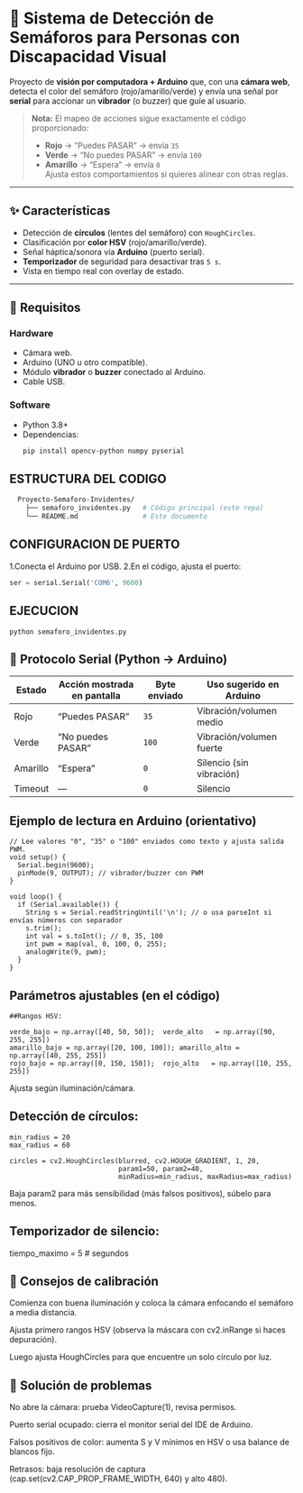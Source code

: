# 🚦 Sistema de Detección de Semáforos para Personas con Discapacidad Visual

Proyecto de **visión por computadora + Arduino** que, con una **cámara web**, detecta el color del semáforo (rojo/amarillo/verde) y envía una señal por **serial** para accionar un **vibrador** (o buzzer) que guíe al usuario.

> **Nota:** El mapeo de acciones sigue exactamente el código proporcionado:
> - **Rojo** → “Puedes PASAR” → envía `35`
> - **Verde** → “No puedes PASAR” → envía `100`
> - **Amarillo** → “Espera” → envía `0`  
> Ajusta estos comportamientos si quieres alinear con otras reglas.

---

## ✨ Características
- Detección de **círculos** (lentes del semáforo) con `HoughCircles`.
- Clasificación por **color HSV** (rojo/amarillo/verde).
- Señal háptica/sonora vía **Arduino** (puerto serial).
- **Temporizador** de seguridad para desactivar tras `5 s`.
- Vista en tiempo real con overlay de estado.

---

## 🧰 Requisitos

### Hardware
- Cámara web.
- Arduino (UNO u otro compatible).
- Módulo **vibrador** o **buzzer** conectado al Arduino.
- Cable USB.

### Software
- Python 3.8+
- Dependencias:
  ```bash
  pip install opencv-python numpy pyserial
## ESTRUCTURA DEL CODIGO
```bash
  Proyecto-Semaforo-Invidentes/
    ├── semaforo_invidentes.py   # Código principal (este repo)
    └── README.md                # Este documento
```

## CONFIGURACION DE PUERTO
1.Conecta el Arduino por USB.
2.En el código, ajusta el puerto:
```python
ser = serial.Serial('COM6', 9600)
```
## EJECUCION
```
python semaforo_invidentes.py
```

## 🔌 Protocolo Serial (Python → Arduino)
| Estado   | Acción mostrada en pantalla | Byte enviado | Uso sugerido en Arduino  |
| -------- | --------------------------- | ------------ | ------------------------ |
| Rojo     | “Puedes PASAR”              | `35`         | Vibración/volumen medio  |
| Verde    | “No puedes PASAR”           | `100`        | Vibración/volumen fuerte |
| Amarillo | “Espera”                    | `0`          | Silencio (sin vibración) |
| Timeout  | —                           | `0`          | Silencio                 |

## Ejemplo de lectura en Arduino (orientativo)
```
// Lee valores "0", "35" o "100" enviados como texto y ajusta salida PWM.
void setup() {
  Serial.begin(9600);
  pinMode(9, OUTPUT); // vibrador/buzzer con PWM
}

void loop() {
  if (Serial.available()) {
    String s = Serial.readStringUntil('\n'); // o usa parseInt si envías números con separador
    s.trim();
    int val = s.toInt(); // 0, 35, 100
    int pwm = map(val, 0, 100, 0, 255);
    analogWrite(9, pwm);
  }
}
```
## Parámetros ajustables (en el código)
```
##Rangos HSV:

verde_bajo = np.array([40, 50, 50]);  verde_alto   = np.array([90, 255, 255])
amarillo_bajo = np.array([20, 100, 100]); amarillo_alto = np.array([40, 255, 255])
rojo_bajo = np.array([0, 150, 150]);  rojo_alto   = np.array([10, 255, 255])
```
Ajusta según iluminación/cámara.

## Detección de círculos:
```
min_radius = 20
max_radius = 60

circles = cv2.HoughCircles(blurred, cv2.HOUGH_GRADIENT, 1, 20,
                           param1=50, param2=40,
                           minRadius=min_radius, maxRadius=max_radius)
```

Baja param2 para más sensibilidad (más falsos positivos), súbelo para menos.

## Temporizador de silencio:

tiempo_maximo = 5  # segundos

## 🧪 Consejos de calibración

Comienza con buena iluminación y coloca la cámara enfocando el semáforo a media distancia.

Ajusta primero rangos HSV (observa la máscara con cv2.inRange si haces depuración).

Luego ajusta HoughCircles para que encuentre un solo círculo por luz.

## 🧯 Solución de problemas

No abre la cámara: prueba VideoCapture(1), revisa permisos.

Puerto serial ocupado: cierra el monitor serial del IDE de Arduino.

Falsos positivos de color: aumenta S y V mínimos en HSV o usa balance de blancos fijo.

Retrasos: baja resolución de captura (cap.set(cv2.CAP_PROP_FRAME_WIDTH, 640) y alto 480).
